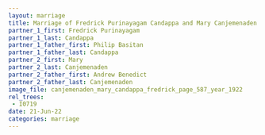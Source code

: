 ```yaml
---
layout: marriage
title: Marriage of Fredrick Purinayagam Candappa and Mary Canjemenaden
partner_1_first: Fredrick Purinayagam
partner_1_last: Candappa
partner_1_father_first: Philip Basitan
partner_1_father_last: Candappa
partner_2_first: Mary
partner_2_last: Canjemenaden
partner_2_father_first: Andrew Benedict
partner_2_father_last: Canjemenaden
image_file: canjemenaden_mary_candappa_fredrick_page_587_year_1922
rel_trees:
 - I0719
date: 21-Jun-22
categories: marriage
---
```


